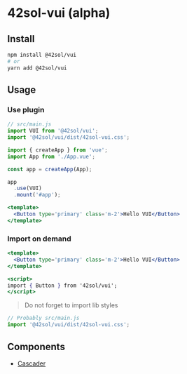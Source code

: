 # 42sol-vui (alpha)

## Install
```bash
npm install @42sol/vui
# or
yarn add @42sol/vui
```

## Usage

### Use plugin
```js
// src/main.js
import VUI from '@42sol/vui';
import '@42sol/vui/dist/42sol-vui.css';

import { createApp } from 'vue';
import App from './App.vue';

const app = createApp(App);

app
  .use(VUI)
  .mount('#app');
```

```jsx
<template>
  <Button type='primary' class='m-2'>Hello VUI</Button>
</template>
```

### Import on demand
```jsx
<template>
  <Button type='primary' class='m-2'>Hello VUI</Button>
</template>

<script>
import { Button } from '42sol/vui';
</script>
```

> Do not forget to import lib styles
```js
// Probably src/main.js
import '@42sol/vui/dist/42sol-vui.css';
```

## Components

- [Cascader]('./src/components/')
